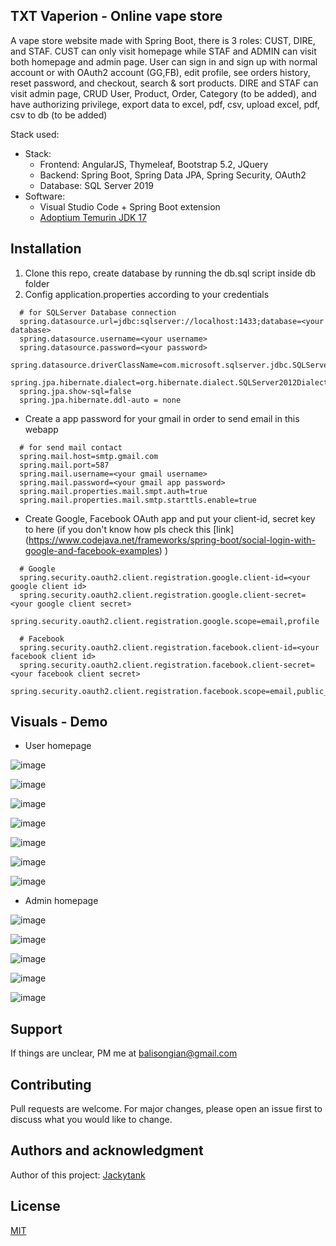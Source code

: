 ## TXT Vaperion - Online vape store

A vape store website made with Spring Boot, there is 3 roles: CUST, DIRE, and STAF. CUST can only visit homepage while STAF and ADMIN can visit both homepage and admin page. User can sign in and sign up with normal account or with OAuth2 account (GG,FB), edit profile, see orders history, reset password, and checkout, search & sort products. DIRE and STAF can visit admin page, CRUD User, Product, Order, Category (to be added), and have authorizing privilege, export data to excel, pdf, csv, upload excel, pdf, csv to db (to be added)

Stack used:
  *	Stack:
    -	Frontend: AngularJS, Thymeleaf, Bootstrap 5.2, JQuery
    -	Backend: Spring Boot, Spring Data JPA, Spring Security, OAuth2
    -	Database: SQL Server 2019
  *	Software:
    -	Visual Studio Code + Spring Boot extension
    -	[Adoptium Temurin JDK 17](https://adoptium.net/)

## Installation
1. Clone this repo, create database by running the db.sql script inside db folder
2. Config application.properties according to your credentials
  ```
    # for SQLServer Database connection
    spring.datasource.url=jdbc:sqlserver://localhost:1433;database=<your database>
    spring.datasource.username=<your username>
    spring.datasource.password=<your password>
    spring.datasource.driverClassName=com.microsoft.sqlserver.jdbc.SQLServerDriver
    spring.jpa.hibernate.dialect=org.hibernate.dialect.SQLServer2012Dialect
    spring.jpa.show-sql=false
    spring.jpa.hibernate.ddl-auto = none
  ```
  - Create a app password for your gmail in order to send email in this webapp
  ```
    # for send mail contact
    spring.mail.host=smtp.gmail.com
    spring.mail.port=587
    spring.mail.username=<your gmail username>
    spring.mail.password=<your gmail app password>
    spring.mail.properties.mail.smpt.auth=true
    spring.mail.properties.mail.smtp.starttls.enable=true
  ```
  - Create Google, Facebook OAuth app and put your client-id, secret key to here (if you don't know how pls check this [link]   (https://www.codejava.net/frameworks/spring-boot/social-login-with-google-and-facebook-examples) )
  ```
    # Google
    spring.security.oauth2.client.registration.google.client-id=<your google client id>
    spring.security.oauth2.client.registration.google.client-secret=<your google client secret>
    spring.security.oauth2.client.registration.google.scope=email,profile

    # Facebook
    spring.security.oauth2.client.registration.facebook.client-id=<your facebook client id>
    spring.security.oauth2.client.registration.facebook.client-secret=<your facebook client secret>
    spring.security.oauth2.client.registration.facebook.scope=email,public_profile
  ```

## Visuals - Demo

- User homepage

![image](https://user-images.githubusercontent.com/52403567/185976060-377e0e9c-56b8-406e-aa80-d224edd1e714.png)

![image](https://user-images.githubusercontent.com/52403567/185976150-6e8b923f-abcd-4f2c-989a-c71f59af4da7.png)

![image](https://user-images.githubusercontent.com/52403567/185976439-d6daf87b-2f16-43d3-8785-d4d989ea4fac.png)

![image](https://user-images.githubusercontent.com/52403567/185976703-7a78a42d-ccd1-4c63-9066-a2fa06e46424.png)

![image](https://user-images.githubusercontent.com/52403567/185975720-0171ce13-6ad9-4822-9846-a93bf6695f6e.png)

![image](https://user-images.githubusercontent.com/52403567/185975794-c839c7b3-d1a6-4b65-a68e-ed7cd1329537.png)

![image](https://user-images.githubusercontent.com/52403567/185975922-b7785c69-1d3c-4c72-96c4-be819aca4999.png)

- Admin homepage

![image](https://user-images.githubusercontent.com/52403567/185976834-1abbf189-3e00-48ac-a952-01f66e49296c.png)

![image](https://user-images.githubusercontent.com/52403567/185977013-8d2e07db-9ceb-4e5f-b555-1e553511f90c.png)

![image](https://user-images.githubusercontent.com/52403567/185977079-ca612ff8-8a76-421f-8c53-f2ddcd053b25.png)

![image](https://user-images.githubusercontent.com/52403567/185977133-d1d135d6-4538-4e59-bc36-127cae09a90a.png)

![image](https://user-images.githubusercontent.com/52403567/185977182-2d447ad2-e7a0-4606-8372-c267b17c064d.png)


## Support
If things are unclear, PM me at [balisongian@gmail.com](mailto:balisongian@gmail.com)


## Contributing
Pull requests are welcome. For major changes, please open an issue first to discuss what you would like to change.


## Authors and acknowledgment
Author of this project: [Jackytank](https://github.com/jackytank)

## License
[MIT](https://choosealicense.com/licenses/mit/)
